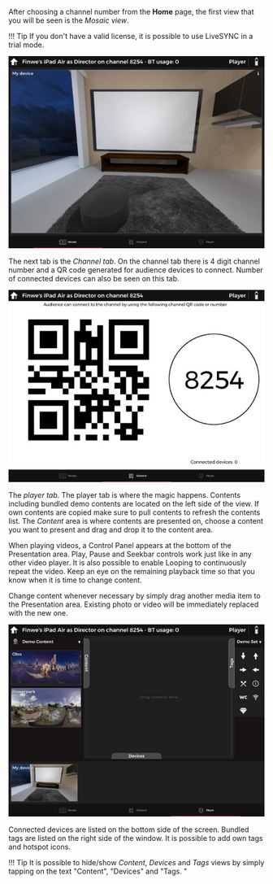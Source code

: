 
After choosing a channel number from the **Home** page, the first view that you will be seen is the *Mosaic view*. 

!!! Tip
    If you don't have a valid license, it is possible to use LiveSYNC in a trial mode. 

![Mosaic Tab](img/mosaicTab.jpg)

The next tab is the *Channel tab*. On the channel tab there is 4 digit channel number and a QR code generated for audience devices to connect. Number of connected devices can also be seen on this tab. 
 
![Channel Tab](img/channelTab.jpg)

The *player tab*. The player tab is where the magic happens. Contents including bundled demo contents are located on the left side of the view. If own contents are copied make sure to pull contents to refresh the contents list. 
The *Content* area is where contents are presented on, choose a content you want to present and drag and drop it to the content area.

When playing videos, a Control Panel appears at the bottom of the Presentation area. Play, Pause and Seekbar controls work just like in any other video player. It is also possible to enable Looping to continuously repeat the video. Keep an eye on the remaining playback time so that you know when it is time to change content.

Change content whenever necessary by simply drag another media item to the Presentation area. Existing photo or video will be immediately replaced with the new one.

![Player View](img/playerTab.jpg)

Connected devices are listed on the bottom side of the screen. Bundled tags are listed on the right side of the window. It is possible to add own tags and hotspot icons. 

!!! Tip
    It is possible to hide/show *Content*, *Devices* and *Tags* views by simply tapping on the text "Content", "Devices" and "Tags. "